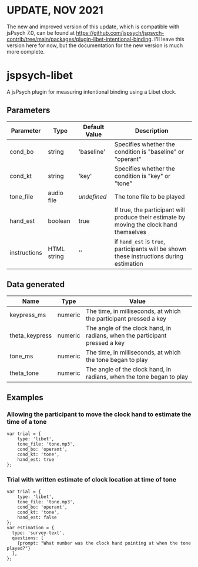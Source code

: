 # UPDATE, NOV 2021
The new and improved version of this update, which is compatible with jsPsych 7.0, can be found at https://github.com/jspsych/jspsych-contrib/tree/main/packages/plugin-libet-intentional-binding. I'll leave this version here for now, but the documentation for the new version is much more complete.

# jspsych-libet
A jsPsych plugin for measuring intentional binding using a Libet clock.

## Parameters
| Parameter | Type | Default Value | Description |
|-|-|-|-|
| cond_bo | string | 'baseline' | Specifies whether the condition is "baseline" or "operant" |
| cond_kt | string | 'key' | Specifies whether the condition is "key" or "tone" |
| tone_file | audio file | *undefined* | The tone file to be played |
| hand_est | boolean | true | If true, the participant will produce their estimate by moving the clock hand themselves |
| instructions | HTML string | '' | if `hand_est` is `true`, participants will be shown these instructions during estimation |

## Data generated
| Name | Type | Value |
|-|-|-|
| keypress_ms | numeric | The time, in milliseconds, at which the participant pressed a key |
| theta_keypress | numeric | The angle of the clock hand, in radians, when the participant pressed a key |
| tone_ms | numeric | The time, in milliseconds, at which the tone began to play |
| theta_tone | numeric | The angle of the clock hand, in radians, when the tone began to play |

## Examples

### Allowing the participant to move the clock hand to estimate the time of a tone
```
var trial = {
    type: 'libet',
    tone_file: 'tone.mp3',
    cond_bo: 'operant',
    cond_kt: 'tone',
    hand_est: true
};
```

### Trial with written estimate of clock location at time of tone
```
var trial = {
    type: 'libet',
    tone_file: 'tone.mp3',
    cond_bo: 'operant',
    cond_kt: 'tone',
    hand_est: false
};
var estimation = {
  type: 'survey-text',
  questions: [
    {prompt: "What number was the clock hand pointing at when the tone played?"}
  ],
};
```

